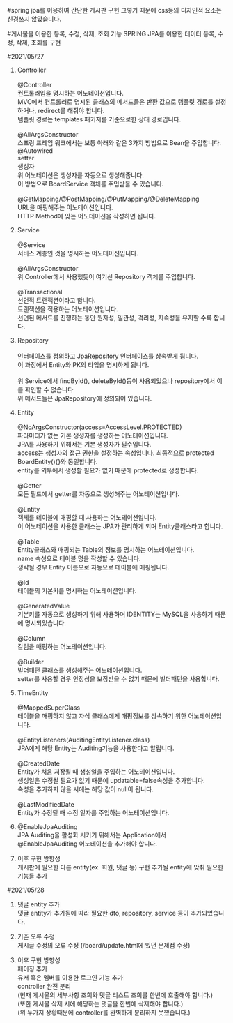 #spring jpa를 이용하여 간단한 게시판 구현
그렇기 때문에 css등의 디자인적 요소는 신경쓰지 않았습니다.

#게시물을 이용한 등록, 수정, 삭제, 조회 기능
SPRING JPA를 이용한 데이터 등록, 수정, 삭제, 조회를 구현

#2021/05/27
1. Controller<br><br>
@Controller<br>
컨트롤러임을 명시하는 어노테이션입니다.<br>
MVC에서 컨트롤러로 명시된 클래스의 메서드들은 반환 값으로 템플릿 경로를 설정하거나, redirect를 해줘야 합니다.<br>
템플릿 경로는 templates 패키지를 기준으로한 상대 경로입니다.<br><br>
@AllArgsConstructor<br>
스프링 프레임 워크에서는 보통 아래와 같은 3가지 방법으로 Bean을 주입합니다.<br>
@Autowired<br>
setter<br>
생성자<br>
위 어노테이션은 생성자를 자동으로 생성해줍니다.<br>
이 방법으로 BoardService 객체를 주입받을 수 있습니다.<br><br>
@GetMapping/@PostMapping/@PutMapping/@DeleteMapping<br>
URL을 매핑해주는 어노테이션입니다.<br>
HTTP Method에 맞는 어노테이션을 작성하면 됩니다.
   

2. Service<br><br>
@Service<br>
   서비스 계층인 것을 명시하는 어노테이션입니다.<br><br>
   @AllArgsConstructor<br>
   위 Controller에서 사용했듯이 여기선 Repository 객체를 주입합니다.<br><br>
   @Transactional<br>
   선언적 트랜잭션이라고 합니다.<br>
   트랜잭션을 적용하는 어노테이션입니다.<br>
   선언된 메서드를 진행하는 동안 원자성, 일관성, 격리성, 지속성을 유지할 수록 합니다.
  
 
3. Repository<br><br>
인터페이스를 정의하고 JpaRepository 인터페이스를 상속받게 됩니다.<br>
   이 과정에서 Entity와 PK의 타입을 명시하게 됩니다.<br><br>
   위 Service에서 findById(), deleteById()등이 사용되었으나 repository에서 이를 확인할 수 없습니다<br>
   위 메서드들은 JpaRepository에 정의되어 있습니다.
   

4. Entity<br><br>
@NoArgsConstructor(access=AccessLevel.PROTECTED)<br>
   파라미터가 없는 기본 생성자를 생성하는 어노테이션입니다.<br>
   JPA를 사용하기 위해서는 기본 생성자가 필수입니다.<br>
   access는 생성자의 접근 권한을 설정하는 속성입니다. 최종적으로 protected BoardEntity(){}와 동일합니다.<br>
   entity를 외부에서 생성할 필요가 없기 때문에 protected로 생성합니다.<br><br>
   @Getter<br>
   모든 필드에서 getter를 자동으로 생성해주는 어노테이션입니다.<br><br>
   @Entity<br>
   객체를 테이블에 매핑할 때 사용하는 어노테이션입니다.<br>
   이 어노테이션을 사용한 클래스는 JPA가 관리하게 되며 Entity클래스라고 합니다.<br><br>
   @Table<br>
   Entity클래스와 매핑되는 Table의 정보를 명시하는 어노테이션입니다.<br>
   name 속성으로 테이블 명을 작성할 수 있습니다.<br>
   생략될 경우 Entity 이름으로 자동으로 테이블에 매핑됩니다.<br><br>
   @Id<br>
   테이블의 기본키를 명시하는 어노테이션입니다.<br><br>
   @GeneratedValue<br>
   기본키를 자동으로 생성하기 위해 사용하며 IDENTITY는 MySQL을 사용하기 때문에 명시되었습니다.<br><br>
   @Column<br>
   칼럼을 매핑하는 어노테이션입니다.<br><br>
   @Builder<br>
   빌더패턴 클래스를 생성해주는 어노테이션입니다.<br>
   setter를 사용할 경우 안정성을 보장받을 수 없기 때문에 빌더패턴을 사용합니다.
   

5. TimeEntity<br><br>
@MappedSuperClass<br>
   테이블을 매핑하지 않고 자식 클래스에게 매핑정보를 상속하기 위한 어노테이션입니다.<br><br>
   @EntityListeners(AuditingEntityListener.class)<br>
   JPA에게 해당 Entity는 Auditing기능을 사용한다고 알립니다.<br><br>
   @CreatedDate<br>
   Entity가 처음 저장될 때 생성일을 주입하는 어노테이션입니다.<br>
   생성일은 수정될 필요가 없기 때문에 updatable=false속성을 추가합니다.<br>
   속성을 추가하지 않을 시에는 해당 값이 null이 됩니다.<br><br>
   @LastModifiedDate<br>
   Entity가 수정될 때 수정 일자를 주입하는 어노테이션입니다.
   

6. @EnableJpaAuditing<br>
JPA Auditing을 활성화 시키기 위해서는 Application에서 @EnableJpaAuditing 어노테이션을 추가해야 합니다.
   

7. 이후 구현 방향성<br>
게시판에 필요한 다른 entity(ex. 회원, 댓글 등) 구현
추가될 entity에 맞춰 필요한 기능들 추가
   

#2021/05/28
1. 댓글 entity 추가<br>
댓글 entity가 추가됨에 따라 필요한 dto, repository, service 등이 추가되었습니다.
   
2. 기존 오류 수정<br>
게시글 수정의 오류 수정 (/board/update.html에 있던 문제점 수정)
   
3. 이후 구현 방향성<br>
페이징 추가<br>
   유저 혹은 멤버를 이용한 로그인 기능 추가<br>
   controller 완전 분리<br>
   (현재 게시물의 세부사항 조회와 댓글 리스트 조회를 한번에 호출해야 합니다.)<br>
   (또한 게시물 삭제 시에 해당하는 댓글을 한번에 삭제해야 합니다.)<br>
   (위 두가지 상황때문에 controller를 완벽하게 분리하지 못했습니다.)